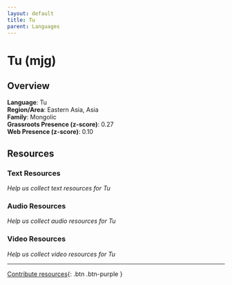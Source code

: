 ```yaml
---
layout: default
title: Tu
parent: Languages
---
```


# Tu (mjg)

## Overview

**Language**: Tu  
**Region/Area**: Eastern Asia, Asia  
**Family**: Mongolic  
**Grassroots Presence (z-score)**: 0.27  
**Web Presence (z-score)**: 0.10  

## Resources

### Text Resources
*Help us collect text resources for Tu*

### Audio Resources
*Help us collect audio resources for Tu*

### Video Resources
*Help us collect video resources for Tu*

---

[Contribute resources](https://forms.office.com/e/1SfLJx3u1r){: .btn .btn-purple }
